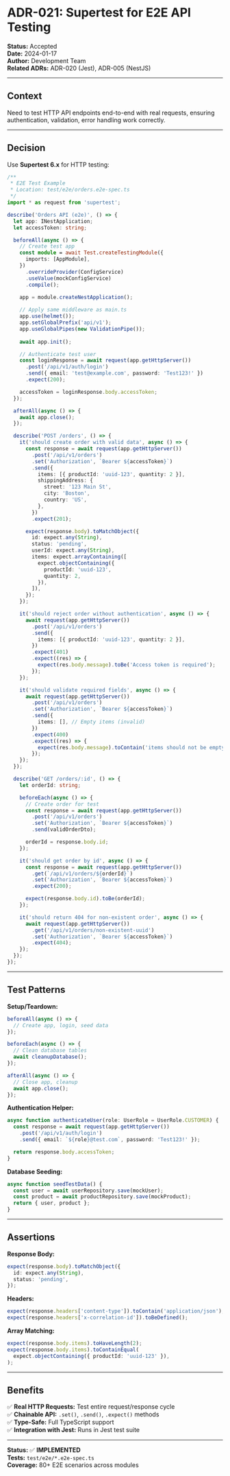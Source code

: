 # ADR-021: Supertest for E2E API Testing

**Status:** Accepted  
**Date:** 2024-01-17  
**Author:** Development Team  
**Related ADRs:** ADR-020 (Jest), ADR-005 (NestJS)

---

## Context

Need to test HTTP API endpoints end-to-end with real requests, ensuring authentication, validation, error handling work correctly.

---

## Decision

Use **Supertest 6.x** for HTTP testing:

```typescript
/**
 * E2E Test Example
 * Location: test/e2e/orders.e2e-spec.ts
 */
import * as request from 'supertest';

describe('Orders API (e2e)', () => {
  let app: INestApplication;
  let accessToken: string;

  beforeAll(async () => {
    // Create test app
    const module = await Test.createTestingModule({
      imports: [AppModule],
    })
      .overrideProvider(ConfigService)
      .useValue(mockConfigService)
      .compile();

    app = module.createNestApplication();
    
    // Apply same middleware as main.ts
    app.use(helmet());
    app.setGlobalPrefix('api/v1');
    app.useGlobalPipes(new ValidationPipe());
    
    await app.init();

    // Authenticate test user
    const loginResponse = await request(app.getHttpServer())
      .post('/api/v1/auth/login')
      .send({ email: 'test@example.com', password: 'Test123!' })
      .expect(200);

    accessToken = loginResponse.body.accessToken;
  });

  afterAll(async () => {
    await app.close();
  });

  describe('POST /orders', () => {
    it('should create order with valid data', async () => {
      const response = await request(app.getHttpServer())
        .post('/api/v1/orders')
        .set('Authorization', `Bearer ${accessToken}`)
        .send({
          items: [{ productId: 'uuid-123', quantity: 2 }],
          shippingAddress: {
            street: '123 Main St',
            city: 'Boston',
            country: 'US',
          },
        })
        .expect(201);

      expect(response.body).toMatchObject({
        id: expect.any(String),
        status: 'pending',
        userId: expect.any(String),
        items: expect.arrayContaining([
          expect.objectContaining({
            productId: 'uuid-123',
            quantity: 2,
          }),
        ]),
      });
    });

    it('should reject order without authentication', async () => {
      await request(app.getHttpServer())
        .post('/api/v1/orders')
        .send({
          items: [{ productId: 'uuid-123', quantity: 2 }],
        })
        .expect(401)
        .expect((res) => {
          expect(res.body.message).toBe('Access token is required');
        });
    });

    it('should validate required fields', async () => {
      await request(app.getHttpServer())
        .post('/api/v1/orders')
        .set('Authorization', `Bearer ${accessToken}`)
        .send({
          items: [], // Empty items (invalid)
        })
        .expect(400)
        .expect((res) => {
          expect(res.body.message).toContain('items should not be empty');
        });
    });
  });

  describe('GET /orders/:id', () => {
    let orderId: string;

    beforeEach(async () => {
      // Create order for test
      const response = await request(app.getHttpServer())
        .post('/api/v1/orders')
        .set('Authorization', `Bearer ${accessToken}`)
        .send(validOrderDto);

      orderId = response.body.id;
    });

    it('should get order by id', async () => {
      const response = await request(app.getHttpServer())
        .get(`/api/v1/orders/${orderId}`)
        .set('Authorization', `Bearer ${accessToken}`)
        .expect(200);

      expect(response.body.id).toBe(orderId);
    });

    it('should return 404 for non-existent order', async () => {
      await request(app.getHttpServer())
        .get('/api/v1/orders/non-existent-uuid')
        .set('Authorization', `Bearer ${accessToken}`)
        .expect(404);
    });
  });
});
```

---

## Test Patterns

**Setup/Teardown:**
```typescript
beforeAll(async () => {
  // Create app, login, seed data
});

beforeEach(async () => {
  // Clean database tables
  await cleanupDatabase();
});

afterAll(async () => {
  // Close app, cleanup
  await app.close();
});
```

**Authentication Helper:**
```typescript
async function authenticateUser(role: UserRole = UserRole.CUSTOMER) {
  const response = await request(app.getHttpServer())
    .post('/api/v1/auth/login')
    .send({ email: `${role}@test.com`, password: 'Test123!' });

  return response.body.accessToken;
}
```

**Database Seeding:**
```typescript
async function seedTestData() {
  const user = await userRepository.save(mockUser);
  const product = await productRepository.save(mockProduct);
  return { user, product };
}
```

---

## Assertions

**Response Body:**
```typescript
expect(response.body).toMatchObject({
  id: expect.any(String),
  status: 'pending',
});
```

**Headers:**
```typescript
expect(response.headers['content-type']).toContain('application/json');
expect(response.headers['x-correlation-id']).toBeDefined();
```

**Array Matching:**
```typescript
expect(response.body.items).toHaveLength(2);
expect(response.body.items).toContainEqual(
  expect.objectContaining({ productId: 'uuid-123' }),
);
```

---

## Benefits

✅ **Real HTTP Requests:** Test entire request/response cycle  
✅ **Chainable API:** `.set()`, `.send()`, `.expect()` methods  
✅ **Type-Safe:** Full TypeScript support  
✅ **Integration with Jest:** Runs in Jest test suite  

---

**Status:** ✅ **IMPLEMENTED**  
**Tests:** `test/e2e/*.e2e-spec.ts`  
**Coverage:** 80+ E2E scenarios across modules
